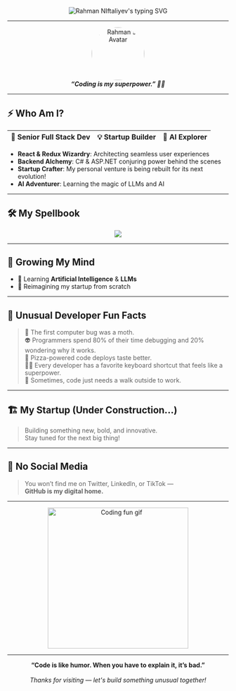 <!-- Banner -->
<p align="center">
  <img src="https://readme-typing-svg.demolab.com?font=Fira+Code&size=28&pause=1000&color=00CFFF&vCenter=true&width=600&lines=Hi+there!+I'm+Rahman+Niftaliyev;Senior+Full+Stack+Developer;React+%7C+Redux+%7C+JavaScript+%7C+C%23+%7C+ASP.NET;Building+the+future%2C+one+startup+at+a+time" alt="Rahman NIftaliyev's typing SVG" />
</p>

---

<!-- 3D Card Style -->
<div align="center">
  <img src="https://github.com/rahmaniftaliev.png" width="120" style="border-radius:50%;" alt="Rahman's Avatar"/>
  <br>
  <b><i>“Coding is my superpower.” 🦸‍♂️</i></b>
</div>

---

## ⚡ Who Am I?

| 🚀 Senior Full Stack Dev | 💡 Startup Builder | 🤖 AI Explorer |
| :---------------------: | :---------------: | :------------: |

- **React & Redux Wizardry**: Architecting seamless user experiences
- **Backend Alchemy**: C# & ASP.NET conjuring power behind the scenes
- **Startup Crafter**: My personal venture is being rebuilt for its next evolution!
- **AI Adventurer**: Learning the magic of LLMs and AI

---

## 🛠️ My Spellbook

<p align="center">
  <img src="https://skillicons.dev/icons?i=react,redux,javascript,cs,dotnet,nodejs,html,css,git" />
</p>

---

## 🌱 Growing My Mind

- 🧠 Learning **Artificial Intelligence** & **LLMs**
- 🚀 Reimagining my startup from scratch

---

## 🎨 Unusual Developer Fun Facts

> 🦋 The first computer bug was a moth.  
> 👽 Programmers spend 80% of their time debugging and 20% wondering why it works.  
> 🍕 Pizza-powered code deploys taste better.  
> 🦸‍♂️ Every developer has a favorite keyboard shortcut that feels like a superpower.  
> 🐾 Sometimes, code just needs a walk outside to work.

---

## 🏗️ My Startup (Under Construction...)

> Building something new, bold, and innovative.  
> Stay tuned for the next big thing!

---

## 🚫 No Social Media

> You won’t find me on Twitter, LinkedIn, or TikTok —  
> **GitHub is my digital home.**

---

<p align="center">
  <img src="https://media.giphy.com/media/v1.Y2lkPTc5MGI3NjExNWIwMjVjYmQxM2YwY2UxNWM2NGYyM2Y0MmUzOWMxYWU2MjA5ZTAyNSZjdD1n/4H3IiJ6lZr4F9oJxCq/giphy.gif" width="320" alt="Coding fun gif" />
</p>

---

<p align="center">
  <b>“Code is like humor. When you have to explain it, it’s bad.”</b>
  <br><br>
  <i>Thanks for visiting — let's build something unusual together!</i>
</p>
